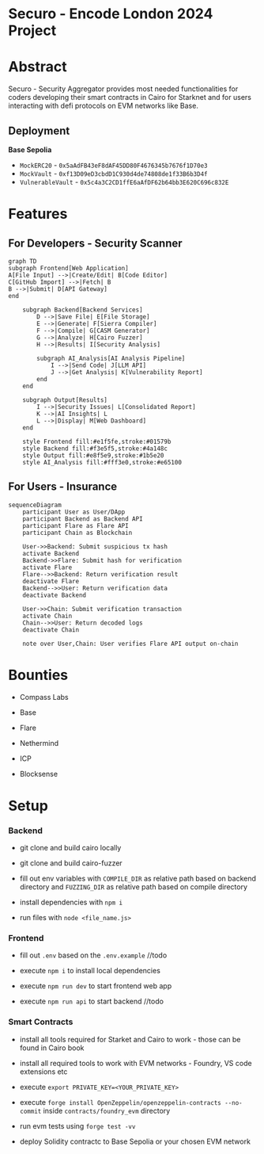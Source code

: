 # Securo - Encode London 2024 Project

# Abstract

Securo - Security Aggregator provides most needed functionalities for coders developing their smart contracts in Cairo for Starknet and for users interacting with defi protocols on EVM networks like Base.

## Deployment

**Base Sepolia**

- `MockERC20` - `0x5aAdFB43eF8dAF45DD80F4676345b7676f1D70e3`
- `MockVault` - `0xf13D09eD3cbdD1C930d4de74808de1f33B6b3D4f`
- `VulnerableVault` - `0x5c4a3C2CD1ffE6aAfDF62b64bb3E620C696c832E`

# Features

## For Developers - Security Scanner

```mermaid
graph TD
subgraph Frontend[Web Application]
A[File Input] -->|Create/Edit| B[Code Editor]
C[GitHub Import] -->|Fetch| B
B -->|Submit| D[API Gateway]
end

    subgraph Backend[Backend Services]
        D -->|Save File| E[File Storage]
        E -->|Generate| F[Sierra Compiler]
        F -->|Compile| G[CASM Generator]
        G -->|Analyze| H[Cairo Fuzzer]
        H -->|Results| I[Security Analysis]

        subgraph AI_Analysis[AI Analysis Pipeline]
            I -->|Send Code| J[LLM API]
            J -->|Get Analysis| K[Vulnerability Report]
        end
    end

    subgraph Output[Results]
        I -->|Security Issues| L[Consolidated Report]
        K -->|AI Insights| L
        L -->|Display| M[Web Dashboard]
    end

    style Frontend fill:#e1f5fe,stroke:#01579b
    style Backend fill:#f3e5f5,stroke:#4a148c
    style Output fill:#e8f5e9,stroke:#1b5e20
    style AI_Analysis fill:#fff3e0,stroke:#e65100
```

## For Users - Insurance

```mermaid
sequenceDiagram
    participant User as User/DApp
    participant Backend as Backend API
    participant Flare as Flare API
    participant Chain as Blockchain

    User->>Backend: Submit suspicious tx hash
    activate Backend
    Backend->>Flare: Submit hash for verification
    activate Flare
    Flare-->>Backend: Return verification result
    deactivate Flare
    Backend-->>User: Return verification data
    deactivate Backend

    User->>Chain: Submit verification transaction
    activate Chain
    Chain-->>User: Return decoded logs
    deactivate Chain

    note over User,Chain: User verifies Flare API output on-chain
```

# Bounties

- Compass Labs

- Base

- Flare

- Nethermind

- ICP

- Blocksense

# Setup

### Backend

- git clone and build cairo locally

- git clone and build cairo-fuzzer

- fill out env variables with `COMPILE_DIR` as relative path based on backend directory and `FUZZING_DIR` as relative path based on compile directory

- install dependencies with `npm i`

- run files with `node <file_name.js>`

### Frontend

- fill out `.env` based on the `.env.example` //todo

- execute `npm i` to install local dependencies

- execute `npm run dev` to start frontend web app

- execute `npm run api` to start backend //todo

### Smart Contracts

- install all tools required for Starket and Cairo to work - those can be found in Cairo book

- install all required tools to work with EVM networks - Foundry, VS code extensions etc

- execute `export PRIVATE_KEY=<YOUR_PRIVATE_KEY>`

- execute `forge install OpenZeppelin/openzeppelin-contracts --no-commit` inside `contracts/foundry_evm` directory

- run evm tests using `forge test -vv`

- deploy Solidity contractc to Base Sepolia or your chosen EVM network
